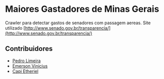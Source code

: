 Maiores Gastadores de Minas Gerais
==================================

Crawler para detectar gastos de senadores com passagem aereas.
Site utilizado [http://www.senado.gov.br/transparencia/](http://www.senado.gov.br/transparencia/)

Contribuidores
--------------
* [Pedro Limeira](https://github.com/prmlimeira)
* [Emerson Vinicius](https://github.com/emersonvinicius)
* [Capi Etheriel](https://github.com/barraponto)

